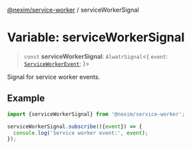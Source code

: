 [@nexim/service-worker](../README.md) / serviceWorkerSignal

# Variable: serviceWorkerSignal

> `const` **serviceWorkerSignal**: `AlwatrSignal`\<\{ `event`: [`ServiceWorkerEvent`](../type-aliases/ServiceWorkerEvent.md); \}\>

Signal for service worker events.

## Example

```ts
import {serviceWorkerSignal} from '@nexim/service-worker';

serviceWorkerSignal.subscribe(({event}) => {
  console.log('Service worker event:', event);
});
```
